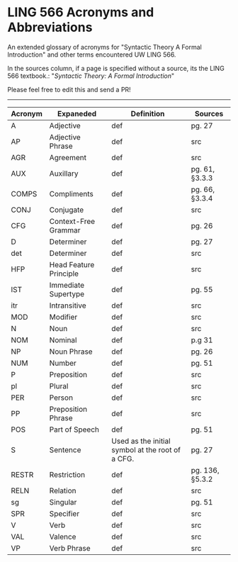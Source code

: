 # LING 566 Acronyms and Abbreviations

An extended glossary of acronyms for "Syntactic Theory A Formal Introduction" and other terms encountered UW LING 566.

In the sources column, if a page is specified without a source, its the LING 566 textbook.: "_Syntactic Theory: A Formal Introduction_"

Please feel free to edit this and send a PR!

---

<!--

Please keep this alphabetized. :) 

Copy-paste template row:     | acronym | word | definition | src |

Meta discussion: Should this include general vocabulary, including words defined in the text explicitly? Or just acronyms?
-->


| Acronym       | Expaneded     | Definition | Sources  |
| ------------- | ------------- | ---------- | ---------|
| A | Adjective | def | pg. 27 |
| AP | Adjective Phrase | def | src |
| AGR | Agreement | def | src |
| AUX | Auxillary | def | pg. 61, §3.3.3 |
| COMPS  | Compliments  | def | pg. 66, §3.3.4 |
| CONJ | Conjugate | def | src |
| CFG | Context-Free Grammar | def | pg. 26 |
| D | Determiner | def | pg. 27 |
| det | Determiner | def | src |
| HFP | Head Feature Principle | def | src |
| IST | Immediate Supertype | def | pg. 55 |
| itr  | Intransitive  | def | src |
| MOD | Modifier | def | src |
| N | Noun | def | src |
| NOM | Nominal | def | p.g 31 |
| NP | Noun Phrase | def | pg. 26 |
| NUM | Number | def | pg. 51 |
| P | Preposition | def | src |
| pl | Plural | def | src |
| PER | Person | def | src |
| PP | Preposition Phrase | def | src |
| POS | Part of Speech | def | pg. 51 |
| S | Sentence | Used as the initial symbol at the root of a CFG. | pg. 27 |
| RESTR | Restriction | def | pg. 136, §5.3.2  |
| RELN | Relation | def | src |
| sg | Singular | def | pg. 51 |
| SPR | Specifier | def | src |
| V | Verb | def | src |
| VAL | Valence | def | src |
| VP | Verb Phrase | def | src |
